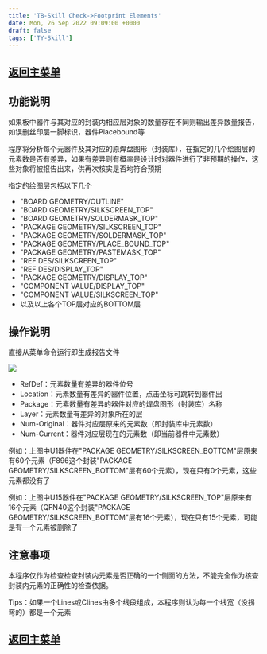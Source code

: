 ```yaml
---
title: 'TB-Skill Check->Footprint Elements'
date: Mon, 26 Sep 2022 09:09:00 +0000
draft: false
tags: ['TY-Skill']
---
```


[返回主菜单](https://a1024.synology.me:1024/?p=2217)
-----------------------------------------------

功能说明
----

如果板中器件与其对应的封装内相应层对象的数量存在不同则输出差异数量报告，如误删丝印层一脚标识，器件Placebound等

程序将分析每个元器件及其对应的原焊盘图形（封装库），在指定的几个绘图层的元素数是否有差异，如果有差异则有概率是设计时对器件进行了非预期的操作，这些对象将被报告出来，供再次核实是否均符合预期

指定的绘图层包括以下几个

*   "BOARD GEOMETRY/OUTLINE"
*   "BOARD GEOMETRY/SILKSCREEN\_TOP"
*   "BOARD GEOMETRY/SOLDERMASK\_TOP"
*   "PACKAGE GEOMETRY/SILKSCREEN\_TOP"
*   "PACKAGE GEOMETRY/SOLDERMASK\_TOP"
*   "PACKAGE GEOMETRY/PLACE\_BOUND\_TOP"
*   "PACKAGE GEOMETRY/PASTEMASK\_TOP"
*   "REF DES/SILKSCREEN\_TOP"
*   "REF DES/DISPLAY\_TOP"
*   "PACKAGE GEOMETRY/DISPLAY\_TOP"
*   "COMPONENT VALUE/DISPLAY\_TOP"
*   "COMPONENT VALUE/SILKSCREEN\_TOP"
*   以及以上各个TOP层对应的BOTTOM层

操作说明
----

直接从菜单命令运行即生成报告文件

![](https://a1024.synology.me:222/images/blog2022/Footprint%20Elements.jpg)

*   RefDef：元素数量有差异的器件位号
*   Location：元素数量有差异的器件位置，点击坐标可跳转到器件出
*   Package：元素数量有差异的器件对应的焊盘图形（封装库）名称
*   Layer：元素数量有差异的对象所在的层
*   Num-Original：器件对应层原来的元素数（即封装库中元素数）
*   Num-Current：器件对应层现在的元素数（即当前器件中元素数）

例如：上图中U1器件在"PACKAGE GEOMETRY/SILKSCREEN\_BOTTOM"层原来有60个元素（F896这个封装"PACKAGE GEOMETRY/SILKSCREEN\_BOTTOM"层有60个元素），现在只有0个元素，这些元素都没有了

例如：上图中U15器件在"PACKAGE GEOMETRY/SILKSCREEN\_TOP"层原来有16个元素（QFN40这个封装"PACKAGE GEOMETRY/SILKSCREEN\_BOTTOM"层有16个元素），现在只有15个元素，可能是有一个元素被删除了

注意事项
----

本程序仅作为检查检查封装内元素是否正确的一个侧面的方法，不能完全作为核查封装内元素的正确性的检查依据。

Tips：如果一个Lines或Clines由多个线段组成，本程序则认为每一个线宽（没拐弯的）都是一个元素

[返回主菜单](https://a1024.synology.me:1024/?p=2217)
-----------------------------------------------